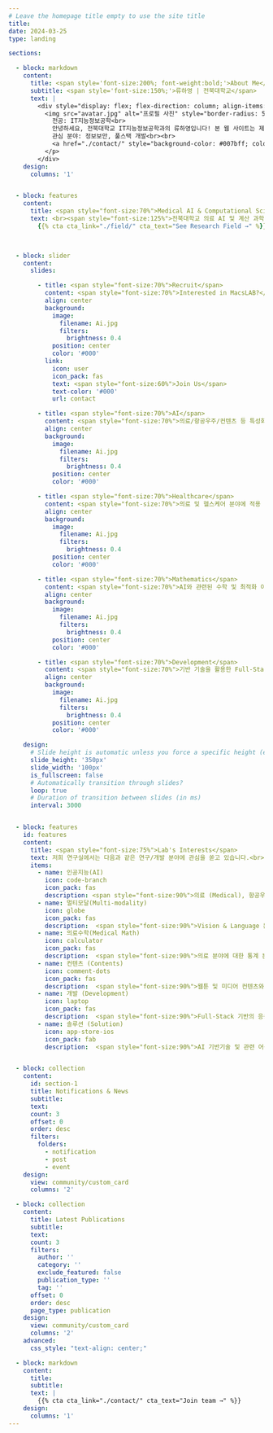 ```yaml
---
# Leave the homepage title empty to use the site title
title:
date: 2024-03-25
type: landing

sections:

  - block: markdown
    content:
      title: <span style='font-size:200%; font-weight:bold;'>About Me</span>
      subtitle: <span style='font-size:150%;'>류하영 | 전북대학교</span>
      text: |
        <div style="display: flex; flex-direction: column; align-items: center;">
          <img src="avatar.jpg" alt="프로필 사진" style="border-radius: 50%; width: 150px; height: 150px; object-fit: cover; margin-bottom: 20px;">          <p style="font-size: 120%; text-align: center;">
            전공: IT지능정보공학<br>
            안녕하세요, 전북대학교 IT지능정보공학과의 류하영입니다! 본 웹 사이트는 제 다양한 소개를 담은 사이트입니다.<br>
            관심 분야: 정보보안, 풀스택 개발<br><br>
            <a href="./contact/" style="background-color: #007bff; color: white; padding: 10px 20px; border-radius: 5px; text-decoration: none; font-size: 110%;">Contact Me</a>
          </p>
        </div>
    design:
      columns: '1'


  - block: features
    content:
      title: <span style="font-size:70%">Medical AI & Computational Science (Macs) Lab </span>
      text: <br><span style="font-size:125%">전북대학교 의료 AI 및 계산 과학 연구실 홈페이지에 오신 것을 환영합니다.</span> <br><br>
        {{% cta cta_link="./field/" cta_text="See Research Field →" %}}
      


  - block: slider
    content:
      slides:

        - title: <span style="font-size:70%">Recruit</span>
          content: <span style="font-size:70%">Interested in MacsLAB?</span>
          align: center
          background:
            image:
              filename: Ai.jpg
              filters:
                brightness: 0.4
            position: center
            color: '#000'
          link:
            icon: user
            icon_pack: fas
            text: <span style="font-size:60%">Join Us</span>
            text-color: '#000'
            url: contact

        - title: <span style="font-size:70%">AI</span>
          content: <span style="font-size:70%">의료/항공우주/컨텐츠 등 특성화 분야에 적용 가능한 AI 기술 개발<span style="font-size:70%">
          align: center
          background:
            image:
              filename: Ai.jpg
              filters:
                brightness: 0.4
            position: center
            color: '#000'

        - title: <span style="font-size:70%">Healthcare</span>
          content: <span style="font-size:70%">의료 및 헬스케어 분야에 적용 가능한 AI 기술 개발</span>
          align: center
          background:
            image:
              filename: Ai.jpg
              filters:
                brightness: 0.4
            position: center
            color: '#000'

        - title: <span style="font-size:70%">Mathematics</span>
          content: <span style="font-size:70%">AI와 관련된 수학 및 최적화 이론 연구</span>
          align: center
          background:
            image:
              filename: Ai.jpg
              filters:
                brightness: 0.4
            position: center
            color: '#000'

        - title: <span style="font-size:70%">Development</span>
          content: <span style="font-size:70%">기반 기술을 활용한 Full-Stack 어플리케이션 개발</span>
          align: center
          background:
            image:
              filename: Ai.jpg
              filters:
                brightness: 0.4
            position: center
            color: '#000'

    design:
      # Slide height is automatic unless you force a specific height (e.g. '400px')
      slide_height: '350px'
      slide_width: '100px'
      is_fullscreen: false
      # Automatically transition through slides?
      loop: true
      # Duration of transition between slides (in ms)
      interval: 3000


  - block: features
    id: features
    content:
      title: <span style="font-size:75%">Lab's Interests</span>
      text: 저희 연구실에서는 다음과 같은 연구/개발 분야에 관심을 쏟고 있습니다.<br><br><br><br>
      items:
        - name: 인공지능(AI)
          icon: code-branch
          icon_pack: fas
          description: <span style="font-size:90%">의료 (Medical), 항공우주 (Aerospace), 컨텐츠 (Contents) 등 다양한 특성화 분야에 적응형 AI 기술 적용.</span><br><br>
        - name: 멀티모달(Multi-modality)
          icon: globe
          icon_pack: fas
          description:  <span style="font-size:90%">Vision & Language 분야의 기반 AI 기술 개발 및 관련 응용 어플리케이션에 기술 적용.</span><br><br>
        - name: 의료수학(Medical Math)
          icon: calculator
          icon_pack: fas
          description:  <span style="font-size:90%">의료 분야에 대한 통계 분석 수행 및 의료 질병에 대한 수학적인 모델링 관련 연구 수행.</span><br><br>
        - name: 컨텐츠 (Contents)
          icon: comment-dots
          icon_pack: fas
          description:  <span style="font-size:90%">웹툰 및 미디어 컨텐츠와 관련된 AI 기반 기술 개발 및 고도화.</span><br><br>
        - name: 개발 (Development)
          icon: laptop
          icon_pack: fas
          description:  <span style="font-size:90%">Full-Stack 기반의 응용 어플리케이션 개발.</span><br><br>
        - name: 솔루션 (Solution)
          icon: app-store-ios
          icon_pack: fab
          description:  <span style="font-size:90%">AI 기반기술 및 관련 어플리케이션에 적용을 통한 통합 솔루션 개발!</span><br><br>


  - block: collection
    content:
      id: section-1
      title: Notifications & News
      subtitle:
      text:
      count: 3
      offset: 0
      order: desc
      filters:
        folders:
          - notification
          - post
          - event
    design:
      view: community/custom_card
      columns: '2'

  - block: collection
    content:
      title: Latest Publications
      subtitle:
      text:
      count: 3
      filters:
        author: ''
        category: ''
        exclude_featured: false
        publication_type: ''
        tag: ''
      offset: 0
      order: desc
      page_type: publication
    design:
      view: community/custom_card
      columns: '2'
    advanced:
      css_style: "text-align: center;"

  - block: markdown
    content:
      title:
      subtitle:
      text: |
        {{% cta cta_link="./contact/" cta_text="Join team →" %}}
    design:
      columns: '1'
---
```


